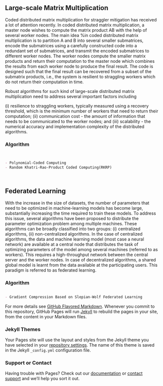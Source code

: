 ## Large-scale Matrix Multiplication

Coded distributed matrix multiplication for straggler mitigation has received a lot of attention recently. In coded distributed matrix multiplication, a master node wishes to compute the matrix product AB with the help of several worker nodes.
The main idea %in coded distributed matrix multiplication 
is to partition A and B into several smaller submatrices, encode the submatrices using a carefully constructed code into a redundant set of submatrices, and transmit the encoded submatrices to different worker nodes. 
The worker nodes compute the smaller matrix products and return their computation to the master node which combines the results from each worker node to produce the final result.
The code is designed such that the final result can be recovered from a subset of the submatrix products, i.e., the system is resilient to straggling workers which do not return their computation in time.

Robust algorithms for such kind of large-scale distributed matrix multiplication need to address several important factors including 


(i) resilience to straggling workers, typically measured using a recovery threshold, which is the minimum number of workers that need to return their computation; (ii) communication cost - the amount of information that needs to be communicated to the worker nodes; and 
(iii) scalability - the numerical accuracy and implementation complexity of the distributed algorithms.


### Algorithm



```markdown


- Polynomial-Coded Computing
- Random Khatri-Rao-Product Coded Computing(RKRP)




```

## Federated Learning

With the increase in the size of datasets, the number of parameters that need to be optimized in machine-learning models has become large, substantially increasing the time required to train these models. To address this issue, several algorithms have been proposed to distribute the parameter optimization problem among multiple machines. These algorithms can be broadly classified into two groups: (i) centralized algorithms, (ii) non-centralized algorithms. In the case of centralized algorithms, the data and machine learning model (most case a neural network) are available at a central node that distributes the task of optimizing parameters of the model among several machines (referred to as workers). This requires a high-throughput network between the central server and the worker nodes. In case of decentralized algorithms, a shared global model is learnt from the data available at the participating users. This paradigm is referred to as federated learning.

### Algorithm


```markdown

- Gradient Compression Based on Slepian-Wolf Federated Learning


```
For more details see [GitHub Flavored Markdown](https://guides.github.com/features/mastering-markdown/).
Whenever you commit to this repository, GitHub Pages will run [Jekyll](https://jekyllrb.com/) to rebuild the pages in your site, from the content in your Markdown files.

### Jekyll Themes

Your Pages site will use the layout and styles from the Jekyll theme you have selected in your [repository settings](https://github.com/RUOWANJI/CodedComputing/settings/pages). The name of this theme is saved in the Jekyll `_config.yml` configuration file.

### Support or Contact

Having trouble with Pages? Check out our [documentation](https://docs.github.com/categories/github-pages-basics/) or [contact support](https://support.github.com/contact) and we’ll help you sort it out.
